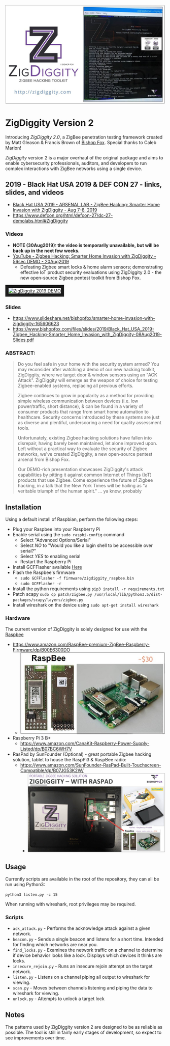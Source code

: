 ![ZigDiggity - Logo](images/ZigDiggity-2019-Logo_and_Example-1.jpg)

# ZigDiggity Version 2

Introducing *ZigDiggity 2.0*, a ZigBee penetration testing framework created by Matt Gleason & Francis Brown of [Bishop Fox](https://www.bishopfox.com/ "Bishop Fox").   Special thanks to Caleb Marion!

*ZigDiggity* version 2 is a major overhaul of the original package and aims to enable cybersecurity professionals, auditors, and developers to run complex interactions with ZigBee networks using a single device. 

## 2019 - Black Hat USA 2019 & DEF CON 27 - links, slides, and videos
* [Black Hat USA 2019 - ARSENAL LAB - ZigBee Hacking: Smarter Home Invasion with ZigDiggity - Aug 7-8, 2019](https://www.blackhat.com/us-19/arsenal/schedule/index.html#arsenal-lab---zigbee-hacking-smarter-home-invasion-with-zigdiggity-17151 "Black Hat USA 2019 - ARSENAL LAB - ZigBee Hacking: Smarter Home Invasion with ZigDiggity - Aug 7-8, 2019")
* https://www.defcon.org/html/defcon-27/dc-27-demolabs.html#ZigDiggity

### Videos
* __NOTE (30Aug2019):  the video is temporarily unavailable, but will be back up in the next few weeks.__
* [YouTube - Zigbee Hacking: Smarter Home Invasion with ZigDiggity - 56sec DEMO - 20Aug2019](https://www.youtube.com/watch?v=rM495gGRTYQ "YouTube - Zigbee Hacking: Smarter Home Invasion with ZigDiggity - 56sec DEMO - 20Aug2019")
  * Defeating Zigbee smart locks & home alarm sensors; demonstrating effective IoT product security evaluations using ZigDiggity 2.0 - the new open-source Zigbee pentest toolkit from Bishop Fox.

<a href="http://www.youtube.com/watch?feature=player_embedded&v=rM495gGRTYQ
" target="_blank"><img src="http://img.youtube.com/vi/rM495gGRTYQ/0.jpg" 
alt="ZigDiggity 2019 DEMO" width="320" height="180" border="10" /></a>

### Slides
* https://www.slideshare.net/bishopfox/smarter-home-invasion-with-zigdiggity-165606623
* https://www.bishopfox.com/files/slides/2019/Black_Hat_USA_2019-Zigbee_Hacking-Smarter_Home_Invasion_with_ZigDiggity-08Aug2019-Slides.pdf

### ABSTRACT:
> Do you feel safe in your home with the security system armed? You may reconsider after watching a demo of our new hacking toolkit, ZigDiggity, where we target door & window sensors using an "ACK Attack". ZigDiggity will emerge as the weapon of choice for testing Zigbee-enabled systems, replacing all previous efforts.
>     
> Zigbee continues to grow in popularity as a method for providing simple wireless communication between devices (i.e. low power/traffic, short distance), & can be found in a variety of consumer products that range from smart home automation to healthcare. Security concerns introduced by these systems are just as diverse and plentiful, underscoring a need for quality assessment tools.  
>     
> Unfortunately, existing Zigbee hacking solutions have fallen into disrepair, having barely been maintained, let alone improved upon. Left without a practical way to evaluate the security of Zigbee networks, we've created ZigDiggity, a new open-source pentest arsenal from Bishop Fox.
>     
> Our DEMO-rich presentation showcases ZigDiggity's attack capabilities by pitting it against common Internet of Things (IoT) products that use Zigbee. Come experience the future of Zigbee hacking, in a talk that the New York Times will be hailing as "a veritable triumph of the human spirit." ... ya know, probably


## Installation

Using a default install of Raspbian, perform the following steps:

* Plug your Raspbee into your Raspberry Pi
* Enable serial using the `sudo raspbi-config` command
  * Select "Advanced Options/Serial"
  * Select *NO* to "Would you like a login shell to be accessible over serial?"
  * Select *YES* to enabling serial
  * Restart the Raspberry Pi
* Install GCFFlasher available [Here](https://www.dresden-elektronik.de/funktechnik/service/download/driver/?L=1)
* Flash the Raspbee's firmware
  * `sudo GCFFlasher -f firmware/zigdiggity_raspbee.bin`
  * `sudo GCFFlasher -r`
* Install the python requirements using `pip3 install -r requirements.txt`
* Patch scapy `sudo cp patch/zigbee.py /usr/local/lib/python3.5/dist-packages/scapy/layers/zigbee.py`
* Install wireshark on the device using `sudo apt-get install wireshark`

### Hardware

The current version of ZigDiggity is solely designed for use with the [Raspbee](https://www.dresden-elektronik.de/funktechnik/solutions/wireless-light-control/raspbee/?L=1)
* https://www.amazon.com/RaspBee-premium-ZigBee-Raspberry-Firmware/dp/B00E6300DO
	* ![](images/RaspBee-image-2.jpg)
* Raspberry Pi 3 B+
	* https://www.amazon.com/CanaKit-Raspberry-Power-Supply-Listed/dp/B07BC6WH7V
* RasPad by SunFounder (Optional) - great portable Zigbee hacking solution, tablet to house the RaspPi3 & RaspBee radio:
	* https://www.amazon.com/SunFounder-RasPad-Built-Touchscreen-Compatible/dp/B07JG53K2W/
		* ![ZigDiggity - RasPad - Photo](images/ZigDiggity-PortableRaspPiPad_w_Touchscreen-4a.jpg)

## Usage

Currently scripts are available in the root of the repository, they can all be run using Python3:

```python3 listen.py -c 15```

When running with wireshark, root privileges may be required.

### Scripts

* `ack_attack.py` - Performs the acknowledge attack against a given network.
* `beacon.py` - Sends a single beacon and listens for a short time. Intended for finding which networks are near you.
* `find_locks.py` - Examines the network traffic on a channel to determine if device behavior looks like a lock. Displays which devices it thinks are locks.
* `insecure_rejoin.py` - Runs an insecure rejoin attempt on the target network.
* `listen.py` - Listens on a channel piping all output to wireshark for viewing.
* `scan.py` - Moves between channels listening and piping the data to wireshark for viewing.
* `unlock.py` - Attempts to unlock a target lock

## Notes

The patterns used by ZigDiggity version 2 are designed to be as reliable as possible. The tool is still in fairly early stages of development, so expect to see improvements over time.
